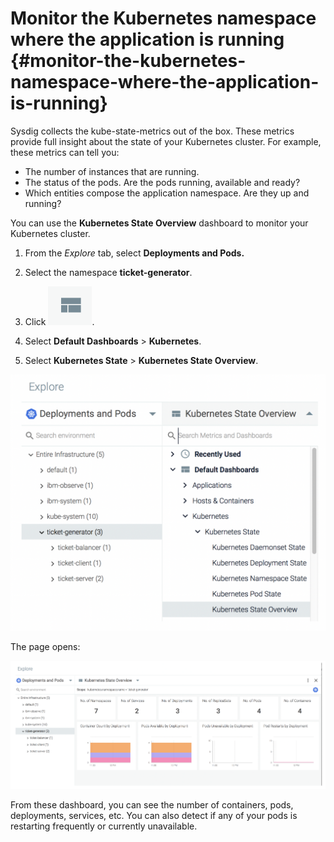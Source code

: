 # Monitor the Kubernetes namespace where the application is running {#monitor-the-kubernetes-namespace-where-the-application-is-running}

Sysdig collects the kube-state-metrics out of the box. These metrics provide full insight about the state of your Kubernetes cluster. For example, these metrics can tell you:

* The number of instances that are running.
* The status of the pods. Are the pods running, available and ready?
* Which entities compose the application namespace. Are they up and running?

You can use the **Kubernetes State Overview** dashboard to monitor your Kubernetes cluster.

1. From the _Explore_ tab, select **Deployments and Pods.**

2. Select the namespace **ticket-generator**.

3. Click ![ ](../images/sysdig_img33a.png).

4. Select **Default Dashboards** > **Kubernetes**.

5. Select **Kubernetes State** > **Kubernetes State Overview**.

![ ](../images/sysdig_img73.png)

The page opens:

![ ](../images/sysdig_img74.png)

From these dashboard, you can see the number of containers, pods, deployments, services, etc. You can also detect if any of your pods is restarting frequently or currently unavailable.
